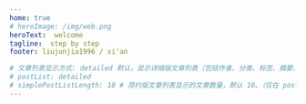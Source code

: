 ```yaml
---
home: true
# heroImage: /img/web.png
heroText:  welcome
tagline:  step by step
footer: liujunjia1996 / xi'an

# 文章列表显示方式: detailed 默认，显示详细版文章列表（包括作者、分类、标签、摘要、分页等）| simple => 显示简约版文章列表（仅标题和日期）| none 不显示文章列表
# postList: detailed
# simplePostListLength: 10 # 简约版文章列表显示的文章数量，默认 10。（仅在 postList 设置为 simple 时生效）
---
```




